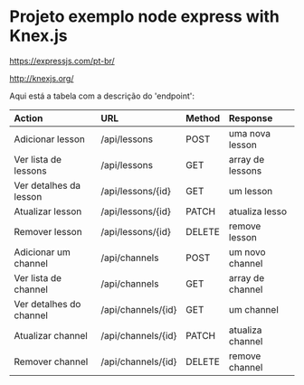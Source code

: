 # Projeto exemplo node express with Knex.js

https://expressjs.com/pt-br/

http://knexjs.org/

Aqui está a tabela com a descrição do 'endpoint':

| Action                  | URL                | Method | Response
| :---------------------- | :----------------- | :----- | :------------------
| Adicionar lesson        | /api/lessons       | POST   | uma nova lesson
| Ver lista de lessons    | /api/lessons       | GET    | array de lessons
| Ver detalhes da lesson  | /api/lessons/{id}  | GET    | um lesson
| Atualizar lesson        | /api/lessons/{id}  | PATCH  | atualiza lesso
| Remover lesson          | /api/lessons/{id}  | DELETE | remove lesson
| Adicionar um channel    | /api/channels      | POST   | um novo channel
| Ver lista de channel    | /api/channels      | GET    | array de channel
| Ver detalhes do channel | /api/channels/{id} | GET    | um channel
| Atualizar channel       | /api/channels/{id} | PATCH  | atualiza channel
| Remover channel         | /api/channels/{id} | DELETE | remove channel 

